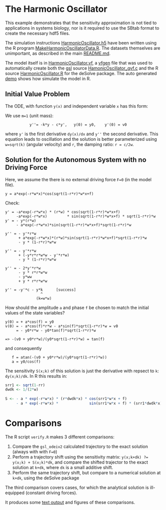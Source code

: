 # The Harmonic Oscillator

This example demonstrates that the sensitivity approximation is not
tied to applications in systems biology, nor is it required to use the
SBtab format to create the necessary hdf5 files.

The simulation instructions
[HarmonicOscillator.h5](./HarmonicOscillator.h5) have been written
using the R program
[MakeHarmonicOscillatorData.R](./MakeHarmonicOscillatorData.R). The
datasets themselves are unimportant, as described in the main
[README.md](../README.md). 

The model itself is in [HarmonicOscillator.vf](HarmonicOscillator.vf),
a [vfgen](https://warrenweckesser.github.io/vfgen/) file that was used
to automatically create both the
[gsl](https://www.gnu.org/software/gsl/doc/html/index.html) source
[HamonicOscillator_gvf.c](HarmonicOscillator.c) and the R source
[HarmonicOscillator.R](HarmonicOscillator.R) for the deSolve
package. The auto generated [demo](HarmonicOscillator_demo.R) shows
how simulate the model in R.

## Initial Value Problem

The ODE, with function `y(x)` and independent variable `x` has this form:

We use `m=1` (unit mass):
```
           y''= -k*y - c*y',   y(0) = y0,    y'(0) = v0
```
where `y'` is the first derivative `dy(x)/dx` and `y''` the second derivative. This equation leads to oscillation and the solution is better parameterized using `w=sqrt(k)` (angular velocity) and `r`, the damping ratio: `r = c/2w`.

## Solution for the Autonomous System with no Driving Force

Here, we assume the there is no external driving force `F=0` (in the model file).

```
y = a*exp(-r*w*x)*cos(sqrt(1-r*r)*w*x+f)
```

Check:
```
y' = -a*exp(-r*w*x) * (r*w) * cos(sqrt(1-r*r)*w*x+f)
     -a*exp(-r*w*x)         * sin(sqrt(1-r*r)*w*x+f) * sqrt(1-r*r)*w
y' = - y*(r*w)
     - a*exp(-r*w*x)*sin(sqrt(1-r*r)*w*x+f)*sqrt(1-r*r)*w

y'' = - y'*r*w
      + a*exp(-r*w*x)*(r*w)*sin(sqrt(1-r*r)*w*x+f)*sqrt(1-r*r)*w
      - y * (1-r*r)*w*w

y'' = - y'*r*w
      + (-y*r*r*w*w - y'*r*w)
      - y * (1-r*r)*w*w

y'' = - 2*y'*r*w
      - y * r*r*w*w
      - y*ww
      + y * r*r*w*w

y'' = -y'*c - y*k      [success]
                ^
              (k=w*w)
```

How should the amplitude `a` and phase `f` be chosen to match the initial values of the state variables?

```
y(0) = + a*cos(f) = y0
v(0) = - a*cos(f)*r*w - a*sin(f)*sqrt(1-r*r)*w = v0
     = - y0*r*w - y0*tan(f)*sqrt(1-r*r)*w
     
=> -(v0 + y0*r*w)/(y0*sqrt(1-r*r)*w) = tan(f)
```
and consequently 
```
   f = atan(-(v0 + y0*r*w)/(y0*sqrt(1-r*r)*w))
   a = y0/cos(f)
```
The sensitivity `S(x;k)` of this solution is just the derivative with repsect to `k`: `dy(x;k)/dk`. In R this results in:
```R
srr1 <- sqrt(1-rr)
dwdk <- 1/(2*w)
	
S <- - a * exp(-r*w*x) * (r*dwdk*x) * cos(srr1*w*x + f) 
     - a * exp(-r*w*x) *              sin(srr1*w*x + f) * (srr1*dwdk*x)
```

# Comparisons

The R script `verify.R` makes 3 different comparisons: 
1. Compare the `gsl_odeiv2` calculated trajectory to the exact solution (always with with `F=0`)
2. Perform a trajectory shift using the sensitivity matrix: `y(x;k+dk)
   ?= y(x;k) + S(x;k)*dk`, and compare the shifted trajector to the exact
   solution at `k+dk`, where `dk` is a small additive shift.
3. Perform the same trajectory shift, but compare to a numerical
   solution at `k+dk`, using the deSolve package
   
The third comparison covers cases, for which the analytical solution
is ill-equipped (constant driving forces).

It produces some [text output](verify_log.md) and figures of these comparisons.

